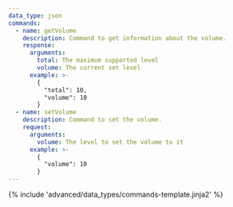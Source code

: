 ```yaml
---
data_type: json
commands:
  - name: getVolume
    description: Command to get information about the volume.
    response:
      arguments:
        total: The maximum supported level
        volume: The current set level
      example: >-
        {
          "total": 10,
          "volume": 10
        }
  - name: setVolume
    description: Command to set the volume.
    request:
      arguments:
        volume: The level to set the volume to it
      example: >-
        {
          "volume": 10
        }
---
```


{% include 'advanced/data_types/commands-template.jinja2' %}
